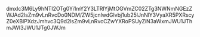 dmxlc3M6Ly9hNTI2OTg0Yi1mY2Y3LTRlYjMtOGVmZC02ZTg3NWNmNGEzZWJAd2lsZm9vLnRvcDo0NDM/ZW5jcnlwdGlvbj1ub25lJnNlY3VyaXR5PXRscyZ0eXBlPXdzJmhvc3Q9d2lsZm9vLnRvcCZwYXRoPSUyZiN3aWxmJWU1JThmJWI3JWU1JTg0JWJm
